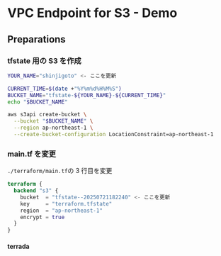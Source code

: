# VPC Endpoint for S3 - Demo

## Preparations

### tfstate 用の S3 を作成

```bash
YOUR_NAME="shinjigoto" <- ここを更新

CURRENT_TIME=$(date +"%Y%m%d%H%M%S")
BUCKET_NAME="tfstate-${YOUR_NAME}-${CURRENT_TIME}"
echo "$BUCKET_NAME"

aws s3api create-bucket \
  --bucket "$BUCKET_NAME" \
  --region ap-northeast-1 \
  --create-bucket-configuration LocationConstraint=ap-northeast-1
```

### main.tf を変更

`./terraform/main.tf`の 3 行目を変更

```./terraform/main.tf
terraform {
  backend "s3" {
    bucket  = "tfstate--20250721182240" <- ここを更新
    key     = "terraform.tfstate"
    region  = "ap-northeast-1"
    encrypt = true
  }
}
```

#### terrada